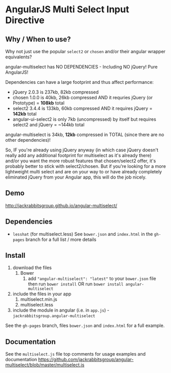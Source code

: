# AngularJS Multi Select Input Directive

## Why / When to use?
Why not just use the popular `select2` or `chosen` and/or their angular wrapper equivalents?

angular-multiselect has NO DEPENDENCIES - Including NO jQuery! Pure AngularJS!

Dependencies can have a large footprint and thus affect performance:
- jQuery 2.0.3 is 237kb, 82kb compressed
- chosen 1.0.0 is 40kb, 26kb compressed AND it requries jQuery (or Prototype) = <b>108kb</b> total
- select2 3.4.4 is 133kb, 60kb compressed AND it requires jQuery = <b>142kb</b> total
- angular-ui-select2 is only 7kb (uncompressed) by itself but requires select2 and jQuery = ~144kb total
	
angular-multiselect is 34kb, <b>12kb</b> compressed in TOTAL (since there are no other dependencies)!

So, IF you're already using jQuery anyway (in which case jQuery doesn't really add any additional footprint for multiselect as it's already there) and/or you want the more robust features that chosen/select2 offer, it's probably better to stick with select2/chosen. But if you're looking for a more lightweight multi select and are on your way to or have already completely eliminated jQuery from your Angular app, this will do the job nicely.


## Demo
http://jackrabbitsgroup.github.io/angular-multiselect/

## Dependencies
- `lesshat` (for multiselect.less)
See `bower.json` and `index.html` in the `gh-pages` branch for a full list / more details

## Install
1. download the files
	1. Bower
		1. add `"angular-multiselect": "latest"` to your `bower.json` file then run `bower install` OR run `bower install angular-multiselect`
2. include the files in your app
	1. multiselect.min.js
	2. multiselect.less
3. include the module in angular (i.e. in `app.js`) - `jackrabbitsgroup.angular-multiselect`

See the `gh-pages` branch, files `bower.json` and `index.html` for a full example.


## Documentation
See the `multiselect.js` file top comments for usage examples and documentation
https://github.com/jackrabbitsgroup/angular-multiselect/blob/master/multiselect.js